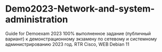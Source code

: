 # Demo2023-Network-and-system-administration
Guide for Demoexam 2023
100% выполненное задание (публичный вариант) к демонстрационному экзамену по сетевому и системному администрированию 2023 год. RTR Cisco, WEB Debian 11
